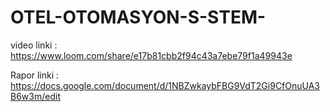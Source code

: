 # OTEL-OTOMASYON-S-STEM-
video linki : https://www.loom.com/share/e17b81cbb2f94c43a7ebe79f1a49943e

Rapor linki : https://docs.google.com/document/d/1NBZwkaybFBG9VdT2Gi9CfOnuUA3B6w3m/edit
